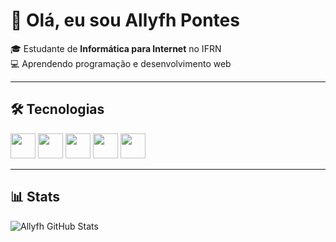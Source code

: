 # 👋 Olá, eu sou Allyfh Pontes  

🎓 Estudante de **Informática para Internet** no IFRN  
💻 Aprendendo programação e desenvolvimento web  

---

## 🛠️ Tecnologias
<p align="left">
  <img src="https://cdn.jsdelivr.net/gh/devicons/devicon/icons/html5/html5-original.svg" width="40" height="40"/>
  <img src="https://cdn.jsdelivr.net/gh/devicons/devicon/icons/css3/css3-original.svg" width="40" height="40"/>
  <img src="https://cdn.jsdelivr.net/gh/devicons/devicon/icons/javascript/javascript-original.svg" width="40" height="40"/>
  <img src="https://cdn.jsdelivr.net/gh/devicons/devicon/icons/python/python-original.svg" width="40" height="40"/>
  <img src="https://cdn.jsdelivr.net/gh/devicons/devicon/icons/git/git-original.svg" width="40" height="40"/>
</p>

---


## 📊 Stats
![Allyfh GitHub Stats](https://github-readme-stats.vercel.app/api?username=allyfhpontes&show_icons=true&theme=tokyonight)

